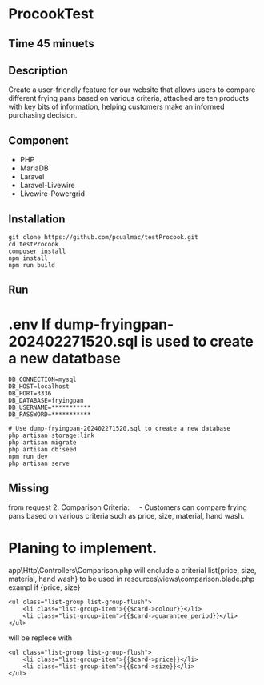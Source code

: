 # ProcookTest

## Time 45 minuets 

## Description

Create a user-friendly feature for our website that allows users to compare different frying pans
based on various criteria, attached are ten products with key bits of information, helping customers
make an informed purchasing decision.

## Component
- PHP
- MariaDB
- Laravel
- Laravel-Livewire
- Livewire-Powergrid

## Installation

```
git clone https://github.com/pcualmac/testProcook.git
cd testProcook 
composer install
npm install
npm run build
```
## Run

# .env If dump-fryingpan-202402271520.sql is used to create a new datatbase 
```
DB_CONNECTION=mysql
DB_HOST=localhost
DB_PORT=3336
DB_DATABASE=fryingpan
DB_USERNAME=***********
DB_PASSWORD=***********
```
```
# Use dump-fryingpan-202402271520.sql to create a new database  
php artisan storage:link     
php artisan migrate 
php artisan db:seed
npm run dev
php artisan serve  
```

## Missing
from request 
    2. Comparison Criteria: 
   - Customers can compare frying pans based on various criteria such as price, size, material, hand wash.

# Planing to implement.
app\Http\Controllers\Comparison.php will enclude a criterial list{price, size, material, hand wash} to be used in resources\views\comparison.blade.php
exampl 
if {price, size}
```
<ul class="list-group list-group-flush">
    <li class="list-group-item">{{$card->colour}}</li>
    <li class="list-group-item">{{$card->guarantee_period}}</li>
</ul>

```
will be replece with 

```
<ul class="list-group list-group-flush">
    <li class="list-group-item">{{$card->price}}</li>
    <li class="list-group-item">{{$card->size}}</li>
</ul>

